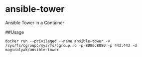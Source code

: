# ansible-tower
Ansible Tower in a Container

##Usage
```
docker run --privileged --name ansible-tower -v /sys/fs/cgroup:/sys/fs/cgroup:ro -p 8080:8080 -p 443:443 -d  magicalyak/ansible-tower
```
